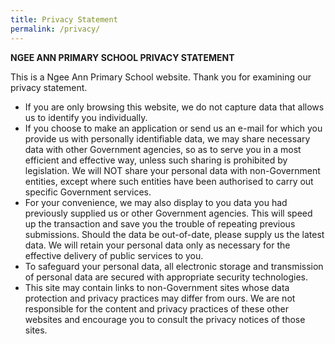 ```yaml
---
title: Privacy Statement
permalink: /privacy/
---
```

**NGEE ANN PRIMARY SCHOOL PRIVACY STATEMENT**

  

This is a Ngee Ann Primary School website. Thank you for examining our privacy statement.

  

*   If you are only browsing this website, we do not capture data that allows us to identify you individually.
*   If you choose to make an application or send us an e-mail for which you provide us with personally identifiable data, we may share necessary data with other Government agencies, so as to serve you in a most efficient and effective way, unless such sharing is prohibited by legislation. We will NOT share your personal data with non-Government entities, except where such entities have been authorised to carry out specific Government services.
*   For your convenience, we may also display to you data you had previously supplied us or other Government agencies. This will speed up the transaction and save you the trouble of repeating previous submissions. Should the data be out-of-date, please supply us the latest data. We will retain your personal data only as necessary for the effective delivery of public services to you.
*   To safeguard your personal data, all electronic storage and transmission of personal data are secured with appropriate security technologies.
*   This site may contain links to non-Government sites whose data protection and privacy practices may differ from ours. We are not responsible for the content and privacy practices of these other websites and encourage you to consult the privacy notices of those sites.